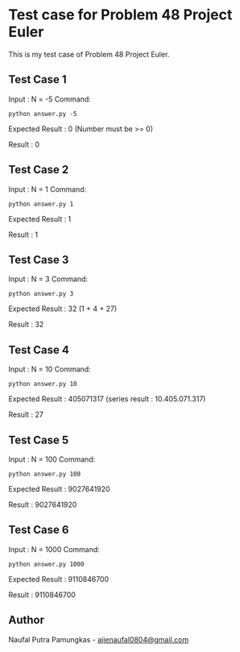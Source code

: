 # Test case for Problem 48 Project Euler
This is my test case of Problem 48 Project Euler.

## Test Case 1
Input : N = -5
Command:
```
python answer.py -5
```
Expected Result : 0 (Number must be >= 0)

Result : 0

## Test Case 2
Input : N = 1
Command:
```
python answer.py 1
```
Expected Result : 1

Result : 1

## Test Case 3
Input : N = 3
Command:
```
python answer.py 3
```
Expected Result : 32 (1 + 4 + 27)

Result : 32

## Test Case 4
Input : N = 10
Command:
```
python answer.py 10
```
Expected Result : 405071317 (series result : 10.405.071.317)

Result : 27

## Test Case 5
Input : N = 100
Command:
```
python answer.py 100
```
Expected Result : 9027641920

Result : 9027641920

## Test Case 6
Input : N = 1000
Command:
```
python answer.py 1000
```
Expected Result : 9110846700

Result : 9110846700


## Author
Naufal Putra Pamungkas - ajienaufal0804@gmail.com
